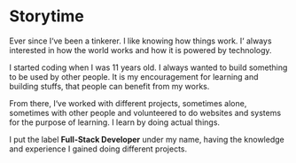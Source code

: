 # Storytime

Ever since I&lsquo;ve been a tinkerer. I like knowing how things work. I&lsquo; always interested in how the world works and how it is powered by technology.

I started coding when I was 11 years old. I always wanted to build something to be used by other people. It is my encouragement for learning and building stuffs, that people can benefit from my works.

From there, I&lsquo;ve worked with different projects, sometimes alone, sometimes with other people and volunteered to do websites and systems for the purpose of learning. I learn by doing actual things.

I put the label **Full-Stack Developer** under my name, having the knowledge and experience I gained doing different projects.

